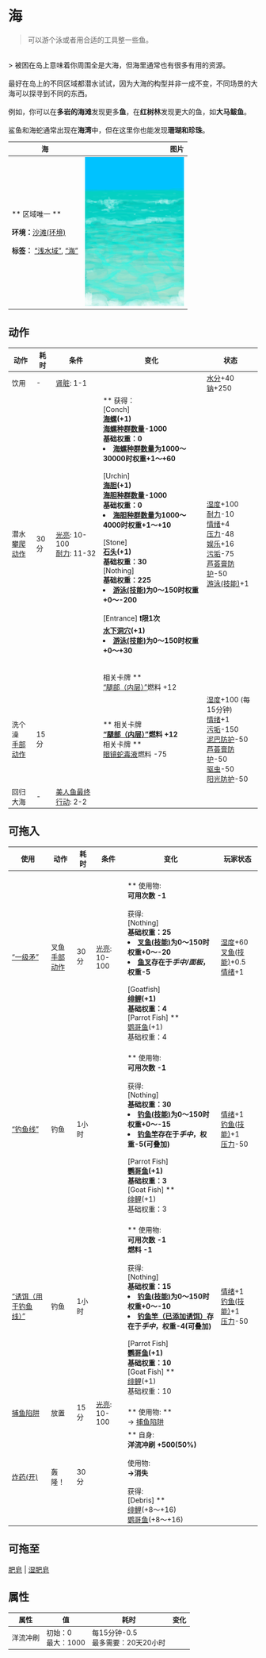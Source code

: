 # 海  
> 可以游个泳或者用合适的工具整一些鱼。  
<br>  
> 被困在岛上意味着你周围全是大海，但海里通常也有很多有用的资源。<br><br>最好在岛上的不同区域都潜水试试，因为大海的构型并非一成不变，不同场景的大海可以探寻到不同的东西。<br><br>例如，你可以在<b>多岩的海滩</b>发现更多<b>鱼</b>，在<b>红树林</b>发现更大的鱼，如<b>大马鲅鱼</b>。<br><br>鲨鱼和海蛇通常出现在<b>海湾</b>中，但在这里你也能发现<b>珊瑚和珍珠</b>。  
  
  海  |   图片   
 ----  |  ----:   
 ** 区域唯一 **<br><br>**环境：**[沙滩(环境)](Env_Cove.md)<br><br>**标签：**	[“浅水域”](tag_ShallowWater.md), [“海”](tag_Sea.md)  |  <img decoding="async" src="Sprite/Sea.png" href="a.md" style="max-width:300px;max-height:300px;">   
  
## 动作  
动作  |  耗时  |  条件  |  变化  |  状态  
----  |  ----  |  ----  |  ----  |  ----  
饮用<br>  |  -  |  [肾脏](IfKidneys.md): 1-1  |    |  [水分](Hydration.md)+40<br>[钠](Sodium.md)+250  
潜水<br>[攀爬动作](ClimbAction.md)  |  30分  |  [光亮](Light.md): 10-100<br>[耐力](Stamina.md): 11-32  |  ** 获得： **<br>** [Conch] **<br>  [海螺](Conch.md)(+1)<br>[海螺种群数量](Pop_Conch.md)-1000<br>基础权重：0<li>[海螺种群数量](Pop_Conch.md)为1000～30000时权重+1～+60</li><br>** [Urchin] **<br>  [海胆](Urchin.md)(+1)<br>[海胆种群数量](Pop_Urchin.md)-1000<br>基础权重：0<li>[海胆种群数量](Pop_Urchin.md)为1000～4000时权重+1～+10</li><br>** [Stone] **<br>  [石头](Stone.md)(+1)<br>基础权重：30<br>** [Nothing] **<br>基础权重：225<li>[游泳(技能)](Skill_Swimming.md)为0～150时权重+0～-200</li><br>** [Entrance] **❗限1次<br>  [水下洞穴](UnderwaterEntrance.md)(+1)<br><li>[游泳(技能)](Skill_Swimming.md)为0～150时权重+0～+30</li><br><br>** 相关卡牌 **<br>[“腿部（内层）”](tag_Clothing.md)燃料  +12  |  [湿度](Wetness.md)+100<br>[耐力](Stamina.md)-10<br>[情绪](Morale.md)+4<br>[压力](Stress.md)-48<br>[娱乐](Entertainment.md)+16<br>[污垢](Filth.md)-75<br>[芦荟膏防护](AloeVeraGelProtection.md)-50<br>[游泳(技能)](Skill_Swimming.md)+1  
洗个澡<br>[手部动作](HandAction.md)  |  15分  |    |  ** 相关卡牌 **<br>[“腿部（内层）”](tag_Clothing.md)燃料  +12<br>** 相关卡牌 **<br>[眼镜蛇毒液](W_CobraSpit.md)燃料  -75  |  [湿度](Wetness.md)+100 (每15分钟)<br>[情绪](Morale.md)+1<br>[污垢](Filth.md)-150<br>[泥巴防护](MudProtection.md)-50<br>[芦荟膏防护](AloeVeraGelProtection.md)-50<br>[驱虫](BugRepellentApplied.md)-50<br>[阳光防护](SunProtection.md)-50  
回归大海<br>  |  -  |  [美人鱼最终行动](MermaidFinalAction.md): 2-2  |    |    
## 可拖入  
使用  |  动作  |  耗时  |  条件  |  变化  |  玩家状态  
----  |  ----  |  ----  |  ----  |  ----  |  ----  
[“一级矛”](tag_Spear.md)  |  叉鱼<br>[手部动作](HandAction.md)  |  30分  |  [光亮](Light.md): 10-100  |  <br>** 使用物: **<br>可用次数  -1<br><br>** 获得: **<br>** [Nothing] **<br>基础权重：25<li>[叉鱼(技能)](Skill_SpearFishing.md)为0～150时权重+0～-20</li><li>[鱼叉](SpearFishing.md)存在于*手中/面板*，权重-5</li><br>** [Goatfish] **<br>  [绯鲤](Goatfish.md)(+1)<br>基础权重：4<br>** [Parrot Fish] **<br>  [鹦哥鱼](ParrotFish.md)(+1)<br>基础权重：4  |  [湿度](Wetness.md)+60<br>[叉鱼(技能)](Skill_SpearFishing.md)+0.5<br>[情绪](Morale.md)+1  
[“钓鱼线”](tag_FishingLine.md)  |  钓鱼<br>  |  1小时  |    |  <br>** 使用物: **<br>可用次数  -1<br><br>** 获得: **<br>** [Nothing] **<br>基础权重：30<li>[钓鱼(技能)](Skill_Fishing.md)为0～150时权重+0～-15</li><li>[钓鱼竿](FishingRod.md)存在于*手中*，权重-5(可叠加)</li><br>** [Parrot Fish] **<br>  [鹦哥鱼](ParrotFish.md)(+1)<br>基础权重：3<br>** [Goat Fish] **<br>  [绯鲤](Goatfish.md)(+1)<br>基础权重：3  |  [情绪](Morale.md)+1<br>[钓鱼(技能)](Skill_Fishing.md)+1<br>[压力](Stress.md)-50  
[“诱饵（用于钓鱼线）”](tag_FishingLineBait.md)  |  钓鱼<br>  |  1小时  |    |  <br>** 使用物: **<br>可用次数  -1<br>燃料  -1<br><br>** 获得: **<br>** [Nothing] **<br>基础权重：15<li>[钓鱼(技能)](Skill_Fishing.md)为0～150时权重+0～-10</li><li>[钓鱼竿（已添加诱饵）](FishingRodBait.md)存在于*手中*，权重-4(可叠加)</li><br>** [Parrot Fish] **<br>  [鹦哥鱼](ParrotFish.md)(+1)<br>基础权重：10<br>** [Goat Fish] **<br>  [绯鲤](Goatfish.md)(+1)<br>基础权重：10  |  [情绪](Morale.md)+1<br>[钓鱼(技能)](Skill_Fishing.md)+1<br>[压力](Stress.md)-50  
[捕鱼陷阱](FishTrap.md)  |  放置<br>  |  15分  |  [光亮](Light.md): 10-100  |  <br>** 使用物: **<br>→ [捕鱼陷阱](FishTrapDeployed.md)  |    
[炸药(开)](DynamiteOn.md)  |  轰隆！<br>  |  30分  |    |  ** 自身: **<br>洋流冲刷  +500(50%)<br><br>** 使用物: **<br>→消失<br><br>** 获得: **<br>** [Debris] **<br>  [绯鲤](Goatfish.md)(+8～+16)<br>  [鹦哥鱼](ParrotFish.md)(+8～+16)<br>  |    
## 可拖至  
[肥皂](SoapDry.md) | [湿肥皂](SoapWet.md)  
## 属性   
属性  |  值  |  耗时  |  变化  
----  |  ----  |  ----  |  ----  
洋流冲刷  |  初始：0<br>最大：1000  |  每15分钟-0.5<br>最多需要：20天20小时  |    


<script>document.title="海 - 卡牌生存百科 Card Survival Wiki";</script>